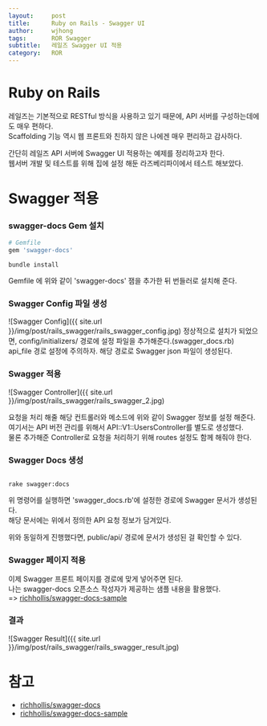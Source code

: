 ```yaml
---
layout:     post
title:      Ruby on Rails - Swagger UI
author:     wjhong
tags:    	ROR Swagger
subtitle:  	레일즈 Swagger UI 적용
category:   ROR
---
```


# Ruby on Rails
레일즈는 기본적으로 RESTful 방식을 사용하고 있기 때문에, API 서버를 구성하는데에도 매우 편하다.<br />
Scaffolding 기능 역시 웹 프론트와 친하지 않은 나에겐 매우 편리하고 감사하다.<br />

간단히 레일즈 API 서버에 Swagger UI 적용하는 예제를 정리하고자 한다.<br />
웹서버 개발 및 테스트를 위해 집에 설정 해둔 라즈베리파이에서 테스트 해보았다.<br />

# Swagger 적용

### swagger-docs Gem 설치

``` Ruby
# Gemfile
gem 'swagger-docs'
```
``` shell
bundle install
```

Gemfile 에 위와 같이 'swagger-docs' 잼을 추가한 뒤 번들러로 설치해 준다.

### Swagger Config 파일 생성
![Swagger Config]({{ site.url }}/img/post/rails_swagger/rails_swagger_config.jpg)
정상적으로 설치가 되었으면, config/initializers/ 경로에 설정 파일을 추가해준다.(swagger_docs.rb)<br />
api_file 경로 설정에 주의하자. 해당 경로로 Swagger json 파일이 생성된다.

### Swagger 적용
![Swagger Controller]({{ site.url }}/img/post/rails_swagger/rails_swagger_2.jpg)

요청을 처리 해줄 해당 컨트롤러와 메소드에 위와 같이 Swagger 정보를 설정 해준다.<br />
여기서는 API 버전 관리를 위해서 API::V1::UsersController를 별도로 생성했다.<br />
물론 추가해준 Controller로 요청을 처리하기 위해 routes 설정도 함께 해줘야 한다.

### Swagger Docs 생성
``` shell

rake swagger:docs

```

위 명령어를 실행하면 'swagger_docs.rb'에 설정한 경로에 Swagger 문서가 생성된다.<br />
해당 문서에는 위에서 정의한 API 요청 정보가 담겨있다.<br />

위와 동일하게 진행했다면, public/api/ 경로에 문서가 생성된 걸 확인할 수 있다.

### Swagger 페이지 적용
이제 Swagger 프론트 페이지를 경로에 맞게 넣어주면 된다.<br />
나는 swagger-docs 오픈소스 작성자가 제공하는 샘플 내용을 활용했다.<br />
=> [richhollis/swagger-docs-sample](https://github.com/richhollis/swagger-docs-sample)

### 결과
![Swagger Result]({{ site.url }}/img/post/rails_swagger/rails_swagger_result.jpg)


# 참고
- [richhollis/swagger-docs](https://github.com/richhollis/swagger-docs)
- [richhollis/swagger-docs-sample](https://github.com/richhollis/swagger-docs-sample)
